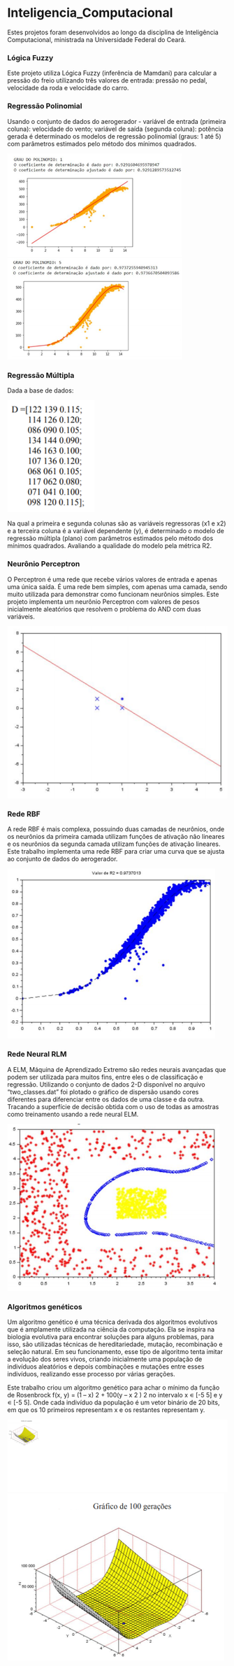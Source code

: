 # Inteligencia_Computacional

Estes projetos foram desenvolvidos ao longo da disciplina de Inteligência Computacional, ministrada na Universidade Federal do Ceará. 

### Lógica Fuzzy
Este projeto utiliza Lógica Fuzzy (inferência de Mamdani) para calcular a pressão do freio utilizando três valores de entrada: pressão no pedal, velocidade da roda e velocidade do carro.

### Regressão Polinomial

Usando o conjunto de dados do aerogerador - variável de entrada (primeira coluna): velocidade do vento; variável de saída (segunda coluna): potência gerada é determinado os modelos de regressão polinomial (graus: 1 até 5) com parâmetros estimados pelo método dos mínimos quadrados.

<p float="left">
  <img src="imagens/regressaopolimonial.png"  width="400"/>
  <img src="imagens/regressaopolimonial1.png" width="400" />
</p>

### Regressão Múltipla

Dada a base de dados:

<img src="imagens/regressaomultipla.png"  width="200"/>

Na qual a primeira e segunda colunas são as variáveis regressoras (x1 e x2) e a terceira coluna é a variável dependente (y), é determinado o modelo de regressão múltipla (plano) com parâmetros estimados pelo método dos mínimos quadrados. Avaliando a qualidade do modelo pela métrica R2.

### Neurônio Perceptron
O Perceptron é uma rede que recebe vários valores de entrada e apenas uma única saída. É uma rede bem simples, com apenas uma camada, sendo muito utilizada para demonstrar como funcionam neurônios simples. Este projeto implementa um neurônio Perceptron com valores de pesos inicialmente aleatórios que resolvem o problema do AND com duas variáveis.

<img src="imagens/perceptron.png" />

### Rede RBF
A rede RBF é mais complexa, possuindo duas camadas de neurônios, onde os neurônios da primeira camada utilizam funções de ativação não lineares e os neurônios da segunda camada utilizam funções de ativação lineares. Este trabalho implementa uma rede RBF para criar uma curva que se ajusta ao conjunto de dados do aerogerador.

<img src="imagens/RBF.png"  />

### Rede Neural RLM
A ELM, Máquina de Aprendizado Extremo são redes neurais avançadas que podem ser utilizada para muitos fins, entre eles o de classificação e regressão. Utilizando o conjunto de dados 2-D disponível no arquivo “two_classes.dat” foi plotado o gráfico de dispersão usando cores diferentes para diferenciar entre os dados de uma classe e da outra. Tracando a superfície de decisão obtida com o uso de todas as amostras como treinamento usando a rede neural ELM.  

<img src="imagens/RLM.png" />

### Algoritmos genéticos

Um algoritmo genético é uma técnica derivada dos algoritmos evolutivos que é amplamente utilizada na ciência da computação. Ela se inspira na biologia evolutiva para encontrar soluções para alguns problemas, para isso, são utilizadas técnicas de hereditariedade, mutação, recombinação e seleção natural. Em seu funcionamento, esse tipo de algoritmo tenta imitar a evolução dos seres vivos, criando inicialmente uma população de indivíduos aleatórios e depois combinações e mutações entre esses indivíduos, realizando esse processo por várias gerações. 

Este trabalho criou um algoritmo genético para achar o mínimo da função de Rosenbrock f(x, y) = (1 – x) 2 + 100(y – x 2 ) 2 no intervalo x ∊ [-5 5] e y ∊ [-5 5]. Onde cada indivíduo da população é um vetor binário de 20 bits, em que os 10 primeiros representam x e os restantes representam y. 

<p float="left">
  
  <img src="imagens/genetico1.png" />
  <img src="imagens/genetico2.png"  />
</p>


